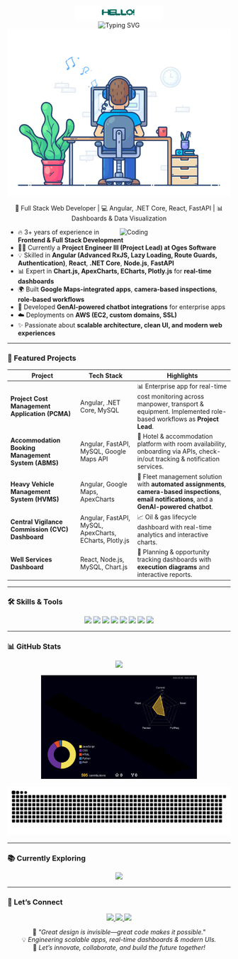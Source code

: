 <div align="center">
  <img src="https://github.com/Szkrishna/Szkrishna/blob/main/assets/greeting.gif?raw=true" alt="Greetings" width="200" />
</div>

<div align="center">
  <img src="https://readme-typing-svg.demolab.com?font=Fira+Code&pause=1000&color=00A2FF&center=true&vCenter=true&width=800&lines=Hi%2C+I%27m+Krishna+Singh+%F0%9F%91%8B;Full-Stack+Developer+%7C+Angular+%7C+.NET+Core;React+%7C+Node.js+%7C+FastAPI;Building+Responsive+UIs+%26+Real-Time+Dashboards;Data+Visualization+%7C+GenAI+Solutions;Always+Learning+%E2%9C%A8+Always+Improving" alt="Typing SVG" />
</div>

<div align="center">
  <img src="https://github.com/Szkrishna/Szkrishna/blob/main/assets/dev-working.gif?raw=true" alt="Development Animation" width="550" />
</div>

<p align="center">
  🚀 Full Stack Web Developer | 💻 Angular, .NET Core, React, FastAPI | 📊 Dashboards & Data Visualization  
</p>

<img align="right" alt="Coding" width="250" src="https://media.giphy.com/media/qgQUggAC3Pfv687qPC/giphy.gif" />

- 🔥 3+ years of experience in **Frontend & Full Stack Development**  
- 👨‍💼 Currently a **Project Engineer III (Project Lead) at Oges Software**  
- 💡 Skilled in **Angular (Advanced RxJS, Lazy Loading, Route Guards, Authentication)**, **React**, **.NET Core**, **Node.js**, **FastAPI**  
- 📊 Expert in **Chart.js, ApexCharts, ECharts, Plotly.js** for **real-time dashboards**  
- 🌍 Built **Google Maps-integrated apps**, **camera-based inspections**, **role-based workflows**  
- 🤖 Developed **GenAI-powered chatbot integrations** for enterprise apps  
- ☁️ Deployments on **AWS (EC2, custom domains, SSL)**  
- ✨ Passionate about **scalable architecture, clean UI, and modern web experiences**  

---

### 🧰 Featured Projects

| Project | Tech Stack | Highlights |
|---------|------------|------------|
| **Project Cost Management Application (PCMA)** | Angular, .NET Core, MySQL | 📊 Enterprise app for real-time cost monitoring across manpower, transport & equipment. Implemented role-based workflows as **Project Lead**. |
| **Accommodation Booking Management System (ABMS)** | Angular, FastAPI, MySQL, Google Maps API | 🏨 Hotel & accommodation platform with room availability, onboarding via APIs, check-in/out tracking & notification services. |
| **Heavy Vehicle Management System (HVMS)** | Angular, Google Maps, ApexCharts | 🚛 Fleet management solution with **automated assignments**, **camera-based inspections**, **email notifications**, and a **GenAI-powered chatbot**. |
| **Central Vigilance Commission (CVC) Dashboard** | Angular, FastAPI, MySQL, ApexCharts, ECharts, Plotly.js | 📈 Oil & gas lifecycle dashboard with real-time analytics and interactive charts. |
| **Well Services Dashboard** | React, Node.js, MySQL, Chart.js | 📅 Planning & opportunity tracking dashboards with **execution diagrams** and interactive reports. |

---

### 🛠️ Skills & Tools

<p align="center">
  <img src="https://img.shields.io/badge/Angular-Advanced-red?style=flat-square&logo=angular" />
  <img src="https://img.shields.io/badge/React-Developer-blue?style=flat-square&logo=react" />
  <img src="https://img.shields.io/badge/.NET%20Core-Backend-purple?style=flat-square&logo=dotnet" />
  <img src="https://img.shields.io/badge/FastAPI-High%20Performance-teal?style=flat-square&logo=fastapi" />
  <img src="https://img.shields.io/badge/Node.js-Backend-green?style=flat-square&logo=node.js" />
  <img src="https://img.shields.io/badge/MySQL-Database-orange?style=flat-square&logo=mysql" />
  <img src="https://img.shields.io/badge/TailwindCSS-Design-06B6D4?style=flat-square&logo=tailwindcss" />
  <img src="https://img.shields.io/badge/Data%20Viz-Charts%2FDashboards-blueviolet?style=flat-square&logo=plotly" />
</p>

---

### 📊 GitHub Stats

<p align="center">
  <img src="https://streak-stats.demolab.com?user=Szkrishna&theme=react&hide_border=false" width="50%" />
</p>

<p align="center">
  <img src="https://raw.githubusercontent.com/Szkrishna/Szkrishna/main/profile-3d-contrib/profile-night-rainbow.svg" style="width: 70%;" />
</p>

<p align="center">
  <img src="https://raw.githubusercontent.com/Szkrishna/Szkrishna/output/github-contribution-grid-snake-dark.svg" />
</p>

---

### 📚 Currently Exploring

<p align="center">
  <img src="https://skillicons.dev/icons?i=nextjs,docker,graphql,firebase,aws" />
</p>

---

### 🤝 Let’s Connect

<p align="center">
  <a href="mailto:krisnas9792@gmail.com" target="_blank">
    <img src="https://img.shields.io/badge/-Email-D14836?style=for-the-badge&logo=gmail&logoColor=white" />
  </a>
  <a href="https://www.linkedin.com/in/krishna-singh-5a2244196/" target="_blank">
    <img src="https://img.shields.io/badge/-Krishna%20Singh-blue?style=for-the-badge&logo=Linkedin&logoColor=white" />
  </a>
  <a href="http://krishna-singh-portfolio.tech" target="_blank">
    <img src="https://img.shields.io/badge/-Portfolio-FF7139?style=for-the-badge&logo=Firefox-Browser&logoColor=white" />
  </a>
</p>

<p align="center">
  🎯 <em>"Great design is invisible—great code makes it possible."</em><br>
  💡 <em>Engineering scalable apps, real-time dashboards & modern UIs.</em><br>
  🚀 <em>Let’s innovate, collaborate, and build the future together!</em>
</p>

